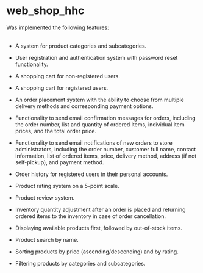 # web_shop_hhc

Was implemented the following features:<br />
<br />

- A system for product categories and subcategories.<br />
- User registration and authentication system with password reset functionality.<br />

- A shopping cart for non-registered users.<br />

- A shopping cart for registered users.<br />

- An order placement system with the ability to choose from multiple delivery methods and corresponding payment options.<br />

- Functionality to send email confirmation messages for orders, including the order number, list and quantity of ordered items, individual item prices, and the total order price.<br />

- Functionality to send email notifications of new orders to store administrators, including the order number, customer full name, contact information, list of ordered items, price, delivery method, address (if not self-pickup), and payment method.<br />

- Order history for registered users in their personal accounts.<br />

- Product rating system on a 5-point scale.<br />

- Product review system.<br />

- Inventory quantity adjustment after an order is placed and returning ordered items to the inventory in case of order cancellation.<br />

- Displaying available products first, followed by out-of-stock items.<br />

- Product search by name.<br />

- Sorting products by price (ascending/descending) and by rating.<br />

- Filtering products by categories and subcategories.<br />
